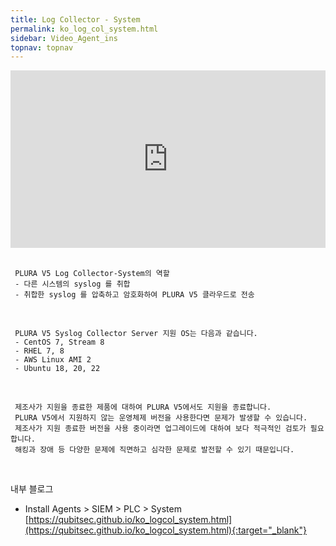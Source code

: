 ```yaml
---
title: Log Collector - System
permalink: ko_log_col_system.html
sidebar: Video_Agent_ins
topnav: topnav
---
```


<style>.embed-container { position: relative; padding-bottom: 56.25%; height: 0; overflow: hidden; max-width: 100%; } .embed-container iframe, .embed-container object, .embed-container embed { position: absolute; top: 0; left: 0; width: 100%; height: 100%; }</style><div class='embed-container'><iframe src='https://www.youtube.com/embed/hcpCi-caysQ' frameborder='0' allowfullscreen></iframe></div>

<br />

     PLURA V5 Log Collector-System의 역할
     - 다른 시스템의 syslog 를 취합
     - 취합한 syslog 를 압축하고 암호화하여 PLURA V5 클라우드로 전송

<br />

     PLURA V5 Syslog Collector Server 지원 OS는 다음과 같습니다.
     - CentOS 7, Stream 8  
     - RHEL 7, 8  
     - AWS Linux AMI 2  
     - Ubuntu 18, 20, 22

<br />

     제조사가 지원을 종료한 제품에 대하여 PLURA V5에서도 지원을 종료합니다.  
     PLURA V5에서 지원하지 않는 운영체제 버전을 사용한다면 문제가 발생할 수 있습니다.  
     제조사가 지원 종료한 버전을 사용 중이라면 업그레이드에 대하여 보다 적극적인 검토가 필요합니다. 
     해킹과 장애 등 다양한 문제에 직면하고 심각한 문제로 발전할 수 있기 때문입니다.

<br />

내부 블로그  

- Install Agents > SIEM > PLC > System   
[https://qubitsec.github.io/ko_logcol_system.html](https://qubitsec.github.io/ko_logcol_system.html){:target="_blank"}